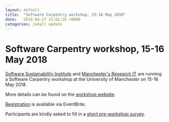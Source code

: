 ```yaml
---
layout: default
title:  "Software Carpentry workshop, 15-16 May 2018"
date:   2018-04-27 15:01:26 +0000
categories: jekyll update
---
```

# Software Carpentry workshop, 15-16 May 2018

[Software Sustainability Institute](https://software.ac.uk/) and [Manchester's Research IT](http://www.itservices.manchester.ac.uk/research/) are running a Software Carpentry workshop at the University of Manchester 
on 15-16 May 2018.

More details can be found on the [workshop website](https://anenadic.github.io/2018-05-15-swc-manchester/).

[Registration](https://www.eventbrite.com/e/university-of-manchester-software-carpentry-workshop-tickets-45475074171) is available via EventBrite.

Participants are kindly asked to fill in a [short pre-workshop survey](https://www.surveymonkey.com/r/swc_pre_workshop_v1?workshop_id=2018-05-15-swc-manchester).
